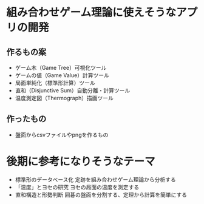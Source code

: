 # 組み合わせゲーム理論に使えそうなアプリの開発


## 作るもの案
- ゲーム木（Game Tree）可視化ツール
-  ゲームの値（Game Value）計算ツール
- 局面単純化（標準形計算）ツール
- 直和（Disjunctive Sum）自動分離・計算ツール
- 温度測定図（Thermograph）描画ツール


## 作ったもの
- 盤面からcsvファイルやpngを作るもの



# 後期に参考になりそうなテーマ
-  標準形のデータベース化
定跡を組み合わせゲーム理論から分析する
- 「温度」とヨセの研究
ヨセの局面の温度を測定する
-  直和構造と形勢判断
囲碁の盤面を分割する、定理から計算を簡単にする